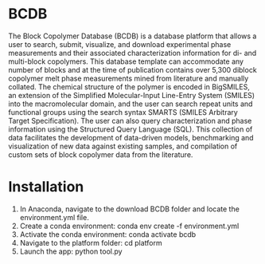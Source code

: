 # BCDB
The Block Copolymer Database (BCDB) is a database platform that allows a user to search, submit, visualize, and download experimental phase measurements and their associated characterization information for di- and multi-block copolymers. This database template can accommodate any number of blocks and at the time of publication contains over 5,300 diblock copolymer melt phase measurements mined from literature and manually collated. The chemical structure of the polymer is encoded in BigSMILES, an extension of the Simplified Molecular-Input Line-Entry System (SMILES) into the macromolecular domain, and the user can search repeat units and functional groups using the search syntax SMARTS (SMILES Arbitrary Target Specification). The user can also query characterization and phase information using the Structured Query Language (SQL). This collection of data facilitates the development of data-driven models, benchmarking and visualization of new data against existing samples, and compilation of custom sets of block copolymer data from the literature.  

# Installation
1. In Anaconda, navigate to the download BCDB folder and locate the environment.yml file. 
2. Create a conda environment: conda env create -f environment.yml
3. Activate the conda environment: conda activate bcdb
4. Navigate to the platform folder: cd platform
5. Launch the app: python tool.py
